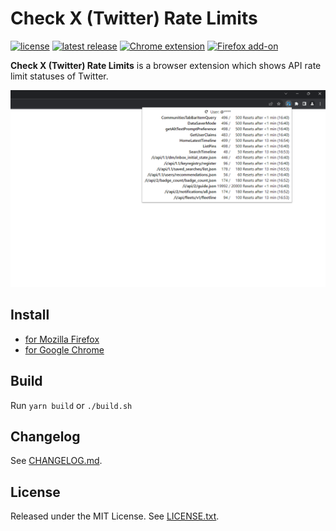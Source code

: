 # Check X (Twitter) Rate Limits

[![license](https://img.shields.io/badge/license-MIT-blue)](LICENSE.txt)
[![latest release](https://img.shields.io/github/v/release/funame0/check-x-rate-limits?label=latest%20release)](https://github.com/funame0/check-x-rate-limits/releases/latest)
[![Chrome extension](https://img.shields.io/chrome-web-store/v/mnklaagioefjenpefkfcmlbbllfbnlmd?logo=googlechrome&label=Chrome%20extension)](https://chrome.google.com/webstore/detail/mnklaagioefjenpefkfcmlbbllfbnlmd)
[![Firefox add-on](https://img.shields.io/amo/v/check-x-rate-limits?logo=firefoxbrowser&label=Firefox%20add-on
)](https://addons.mozilla.org/ja/firefox/addon/check-x-rate-limits/)

**Check X (Twitter) Rate Limits** is a browser extension which shows API rate limit statuses of Twitter.

![screenshot](screenshots/en.png)

## Install

- [for Mozilla Firefox](https://addons.mozilla.org/ja/firefox/addon/check-x-rate-limits/)
- [for Google Chrome](https://chrome.google.com/webstore/detail/mnklaagioefjenpefkfcmlbbllfbnlmd)

## Build

Run `yarn build` or `./build.sh`

## Changelog

See [CHANGELOG.md](CHANGELOG.md).

## License

Released under the MIT License. See [LICENSE.txt](LICENSE.txt).
